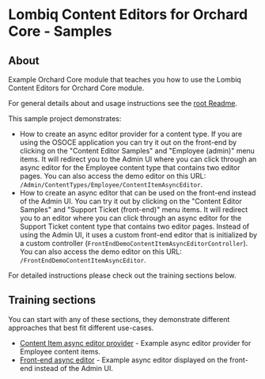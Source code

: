 # Lombiq Content Editors for Orchard Core - Samples

## About

Example Orchard Core module that teaches you how to use the Lombiq Content Editors for Orchard Core module.

For general details about and usage instructions see the [root Readme](../Readme.md).

This sample project demonstrates:

- How to create an async editor provider for a content type. If you are using the OSOCE application you can try it out on the front-end by clicking on the "Content Editor Samples" and "Employee (admin)" menu items. It will redirect you to the Admin UI where you can click through an async editor for the Employee content type that contains two editor pages. You can also access the demo editor on this URL: `/Admin/ContentTypes/Employee/ContentItemAsyncEditor`.
- How to create an async editor that can be used on the front-end instead of the Admin UI. You can try it out by clicking on the "Content Editor Samples" and "Support Ticket (front-end)" menu items. It will redirect you to an editor where you can click through an async editor for the Support Ticket content type that contains two editor pages. Instead of using the Admin UI, it uses a custom front-end editor that is initialized by a custom controller (`FrontEndDemoContentItemAsyncEditorController`). You can also access the demo editor on this URL: `/FrontEndDemoContentItemAsyncEditor`.

For detailed instructions please check out the training sections below.

## Training sections

You can start with any of these sections, they demonstrate different approaches that best fit different use-cases.

- [Content Item async editor provider](Services/EmployeeAsyncEditorProvider.cs) - Example async editor provider for Employee content items.
- [Front-end async editor](Controllers/FrontEndDemoContentItemAsyncEditorController.cs) - Example async editor displayed on the front-end instead of the Admin UI.
